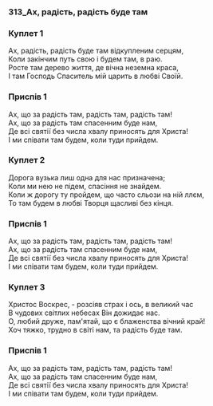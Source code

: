 ### 313_Ах, радість, радість буде там
### Куплет 1
Ах, радість, радість буде там відкупленим серцям, <br/>Коли закінчим путь свою і будем там, в раю. <br/>Росте там дерево життя, де вічна неземна краса, <br/>І там Господь Спаситель мій царить в любві Своїй.
### Приспів 1
Ах, що за радість там, радість там, радість там! <br/>Ах, що за радість там спасенним буде нам, <br/>Де всі святії без числа хвалу приносять для Христа! <br/>І ми співати там будем, коли туди прийдем.
### Куплет 2
Дорога вузька лиш одна для нас призначена; <br/>Коли ми нею не підем, спасіння не знайдем. <br/>Коли ж дорогу ту пройдем, що часто сльози на ній ллєм, <br/>То там будем в любві Творця щасливі без кінця.
### Приспів 1
Ах, що за радість там, радість там, радість там! <br/>Ах, що за радість там спасенним буде нам, <br/>Де всі святії без числа хвалу приносять для Христа! <br/>І ми співати там будем, коли туди прийдем.
### Куплет 3
Христос Воскрес, - розсіяв страх і ось, в великий час <br/>В чудових світлих небесах Він дожидає нас. <br/>О, любий друже, пам'ятай, що є блаженства вічний край! <br/>Хоч тяжко, трудно в світі нам, та радість буде там.
### Приспів 1
Ах, що за радість там, радість там, радість там! <br/>Ах, що за радість там спасенним буде нам, <br/>Де всі святії без числа хвалу приносять для Христа! <br/>І ми співати там будем, коли туди прийдем.
